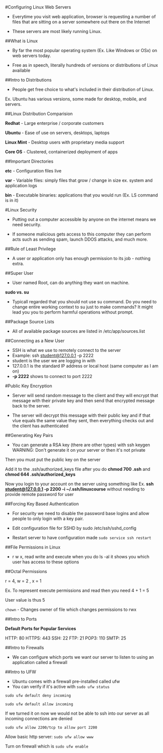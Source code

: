 #Configuring Linux Web Servers

- Everytime you visit web application, browser is requesting a number of files that are sitting on a server somewhere out there on the Internet

- These servers are most likely running Linux. 

##What is Linux

- By far the most popular operating system (Ex. Like Windows or OSx) on web servers today.

- Free as in speech, literally hundreds of versions or distributions of Linux available

##Intro to Distributions

- People get free choice to what's included in their distribution of Linux. 

Ex. Ubuntu has various versions, some made for desktop, mobile, and servers.

##Linux Distribution Comparision

**Redhat** - Large enterprise / corporate customers

**Ubuntu** - Ease of use on servers, desktops, laptops

**Linux Mint** - Desktop users with proprietary media support

**Core OS** - Clustered, containerized deployment of apps

##Important Directories

**etc** - Configuration files live

**var** - Variable files: simply files that grow / change in size ex. system and application logs

**bin** - Executable binaries: applications that you would run (Ex. LS command is in it)

#Linux Security

- Putting out a computer accessible by anyone on the internet means we need security.

- If someone malicious gets access to this computer they can perform acts such as sending spam, launch DDOS attacks, and much more.

##Rule of Least Privilege

- A user or application only has enough permission to its job - nothing extra.

##Super User

- User named Root, can do anything they want on machine.

**sudo vs. su**

- Typicall regarded that you should not use su command. Do you need to change entire working context to su just to make commands? It might lead you you to perform harmful operations without prompt.

##Package Source Lists

- All of available package sources are listed in /etc/app/sources.list

##Connecting as a New User

- SSH is what we use to remotely connect to the server
- Example: ssh student@127.0.0.1 -p 2222
- student is the user we are logging in with
- 127.0.0.1 is the standard IP address or local host (same computer as I am on)
- **-p 2222** shows to connect to port 2222

#Public Key Encryption

- Server will send random message to the client and they will encrypt that message with their private key and then send that encrypted message back to the server.

- The server will decrypt this message with their public key and if that vlue equals the same value they sent, then everything checks out and the client has authenticated

##Generating Key Pairs

- You can generate a RSA key (there are other types) with ssh keygen
WARNING: Don't generate it on your server or then it's not private

Then you must put the public key on the server 

Add it to the .ssh/authorized_keys file after you do **chmod 700 .ssh** and **chmod 644 .ssh/authorized_keys**

Now you login to your account on the server using something like Ex. **ssh student@127.0.0.1 -p 2200 -i ~/.ssh/linuxcourse** without needing to provide remote password for user

##Forcing Key Based Authentication 

- For security we need to disable the password base logins and allow people to only login with a key pair.

- Edit configuration file for SSHD by sudo /etc/ssh/sshd_config

- Restart server to have configuration made ```sudo service ssh restart```

##File Permissions in Linux

- r w x, read write and execute when you do ls -al it shows you which user has access to these options

##Octal Permissions

r = 4, w = 2 , x = 1

Ex. To represent execute permissions and read then you need 4 + 1 = 5 

User value is thus 5

```chown``` - Changes owner of file which changes permissions to rwx

##Intro to Ports

**Default Ports for Popular Services**

HTTP: 80
HTTPS: 443
SSH: 22
FTP: 21
POP3: 110
SMTP: 25

##Intro to Firewalls

- We can configure which ports we want our server to listen to using an application called a firewall

##Intro to UFW

- Ubuntu comes with a firewall pre-installed called ufw
- You can verify if it's active with ```sudo ufw status```

```sudo ufw default deny incoming```

```sudo ufw default allow incoming```

If we turned it on now we would not be able to ssh into our server as all incoming connections are denied

```sudo ufw allow 2200/tcp to allow port 2200```

Allow basic http server: ```sudo ufw allow www```

Turn on firewall which is ```sudo ufw enable```
